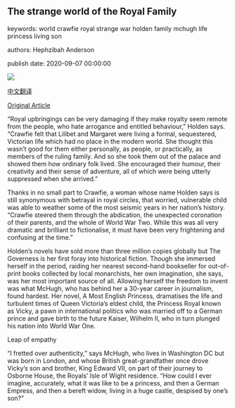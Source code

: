 ## The strange world of the Royal Family

keywords: world crawfie royal strange war holden family mchugh life princess living son

authors: Hephzibah Anderson

publish date: 2020-09-07 00:00:00

![](https://ychef.files.bbci.co.uk/live/624x351/p08qsgv0.jpg)

[中文翻译](The%20strange%20world%20of%20the%20Royal%20Family_zh.md)

[Original Article](https://www.bbc.com/culture/article/20200907-the-strange-world-of-the-royal-family)

“Royal upbringings can be very damaging if they make royalty seem remote from the people, who hate arrogance and entitled behaviour,” Holden says. “Crawfie felt that Lilibet and Margaret were living a formal, sequestered, Victorian life which had no place in the modern world. She thought this wasn’t good for them either personally, as people, or practically, as members of the ruling family. And so she took them out of the palace and showed them how ordinary folk lived. She encouraged their humour, their creativity and their sense of adventure, all of which were being utterly suppressed when she arrived.”

Thanks in no small part to Crawfie, a woman whose name Holden says is still synonymous with betrayal in royal circles, that worried, vulnerable child was able to weather some of the most seismic years in her nation’s history. “Crawfie steered them through the abdication, the unexpected coronation of their parents, and the whole of World War Two. While this was all very dramatic and brilliant to fictionalise, it must have been very frightening and confusing at the time.”

Holden’s novels have sold more than three million copies globally but The Governess is her first foray into historical fiction. Though she immersed herself in the period, raiding her nearest second-hand bookseller for out-of-print books collected by local monarchists, her own imagination, she says, was her most important source of all. Allowing herself the freedom to invent was what McHugh, who has behind her a 30-year career in journalism, found hardest. Her novel, A Most English Princess, dramatises the life and turbulent times of Queen Victoria’s eldest child, the Princess Royal known as Vicky, a pawn in international politics who was married off to a German prince and gave birth to the future Kaiser, Wilhelm II, who in turn plunged his nation into World War One.

Leap of empathy

“I fretted over authenticity,” says McHugh, who lives in Washington DC but was born in London, and whose British great-grandfather once drove Vicky’s son and brother, King Edward VII, on part of their journey to Osborne House, the Royals’ Isle of Wight residence. “How could I ever imagine, accurately, what it was like to be a princess, and then a German Empress, and then a bereft widow, living in a huge castle, despised by one’s son?”